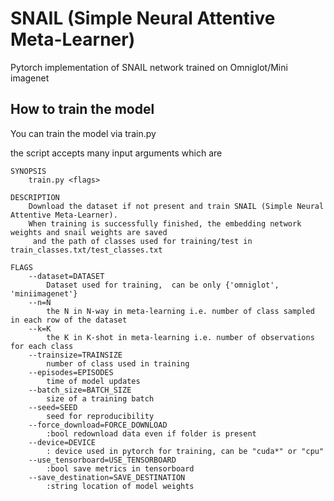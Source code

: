 # SNAIL (Simple Neural Attentive Meta-Learner)
Pytorch implementation of SNAIL network trained on Omniglot/Mini imagenet

## How to train the model

You can train the model via train.py

the script accepts many input arguments which are

    SYNOPSIS
        train.py <flags>

    DESCRIPTION
        Download the dataset if not present and train SNAIL (Simple Neural Attentive Meta-Learner).
        When training is successfully finished, the embedding network weights and snail weights are saved
         and the path of classes used for training/test in train_classes.txt/test_classes.txt

    FLAGS
        --dataset=DATASET
            Dataset used for training,  can be only {'omniglot', 'miniimagenet'}
        --n=N
            the N in N-way in meta-learning i.e. number of class sampled in each row of the dataset
        --k=K
            the K in K-shot in meta-learning i.e. number of observations for each class
        --trainsize=TRAINSIZE
            number of class used in training
        --episodes=EPISODES
            time of model updates
        --batch_size=BATCH_SIZE
            size of a training batch
        --seed=SEED
            seed for reproducibility
        --force_download=FORCE_DOWNLOAD
            :bool redownload data even if folder is present
        --device=DEVICE
            : device used in pytorch for training, can be "cuda*" or "cpu"
        --use_tensorboard=USE_TENSORBOARD
            :bool save metrics in tensorboard
        --save_destination=SAVE_DESTINATION
            :string location of model weights
